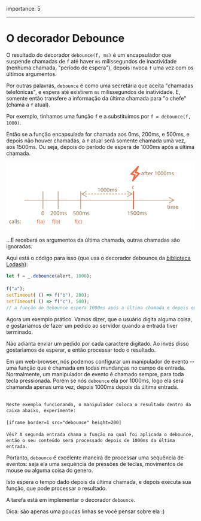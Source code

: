 importance: 5

---

# O decorador Debounce

O resultado do decorador `debounce(f, ms)` é um encapsulador que suspende chamadas de `f` até haver `ms` milissegundos de inactividade (nenhuma chamada, "período de espera"), depois invoca `f` uma vez com os últimos argumentos.

Por outras palavras, `debounce` é como uma secretária que aceita "chamadas telefónicas", e espera até existirem `ms` milissegundos de inatividade. E, somente então transfere a informação da última chamada para "o chefe" (chama a `f` atual).

Por exemplo, tinhamos uma função `f` e a substituimos por `f = debounce(f, 1000)`.

Então se a função encapsulada for chamada aos 0ms, 200ms, e 500ms, e depois não houver chamadas, a `f` atual será somente chamada uma vez, aos 1500ms. Ou seja, depois do período de espera de 1000ms após a última chamada.

![](debounce.svg)

...E receberá os argumentos da última chamada, outras chamadas são ignoradas.

Aqui está o código para isso (que usa o decorador debounce da [biblioteca Lodash](https://lodash.com/docs/4.17.15#debounce)):

```js
let f = _.debounce(alert, 1000);

f("a");
setTimeout( () => f("b"), 200);
setTimeout( () => f("c"), 500);
// a função de debounce espera 1000ms após a última chamada e depois executa: alert("c")
```

Agora um exemplo prático. Vamos dizer, que o usuário digita alguma coisa, e gostaríamos de fazer um pedido ao servidor quando a entrada tiver terminado.


Não adianta enviar um pedido por cada caractere digitado. Ao invés disso gostariamos de esperar, e então processar todo o resultado.

Em um web-browser, nós podemos configurar um manipulador de evento -- uma função que é chamada em todas mundanças no campo de entrada. Normalmente, um manipulador de evento é chamado sempre, para toda tecla pressionada. Porém se nós `debounce` ela por 1000ms, logo ela será chamanda apenas uma vez, depois 1000ms depois da última entrada.

```online

Neste exemplo funcionando, o manipulador coloca o resultado dentro da caixa abaixo, experimente:

[iframe border=1 src="debounce" height=200]

Vês? A segunda entrada chama a função na qual foi aplicada o debounce, então o seu conteúdo será processado depois de 1000ms da última entrada.
```

Portanto, `debounce` é excelente maneira de processar uma sequência de eventos: seja ela uma sequência de pressões de teclas, movimentos de mouse ou alguma coisa do genero.

Isto espera o tempo dado depois da última chamada, e depois executa sua função, que pode processar o resultado.

A tarefa está em implementar o decorador `debounce`.

Dica: são apenas uma poucas linhas se você pensar sobre ela :)
